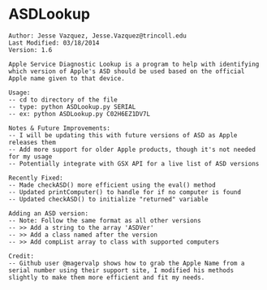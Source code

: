 ASDLookup
=========

    Author: Jesse Vazquez, Jesse.Vazquez@trincoll.edu
    Last Modified: 03/18/2014
    Version: 1.6
   
    Apple Service Diagnostic Lookup is a program to help with identifying which version of Apple's ASD should be used based on the official Apple name given to that device.    
    
    Usage:
    -- cd to directory of the file
    -- type: python ASDLookup.py SERIAL
    -- ex: python ASDLookup.py C02H6EZ1DV7L
    
    Notes & Future Improvements:
    -- I will be updating this with future versions of ASD as Apple releases them
    -- Add more support for older Apple products, though it's not needed for my usage
    -- Potentially integrate with GSX API for a live list of ASD versions
    
    Recently Fixed:
    -- Made checkASD() more efficient using the eval() method
    -- Updated printComputer() to handle for if no computer is found
    -- Updated checkASD() to initialize "returned" variable
    
    Adding an ASD version:
    -- Note: Follow the same format as all other versions
    -- >> Add a string to the array 'ASDVer'
    -- >> Add a class named after the version
    -- >> Add compList array to class with supported computers
    
    Credit:
    -- Github user @magervalp shows how to grab the Apple Name from a serial number using their support site, I modified his methods slightly to make them more efficient and fit my needs.